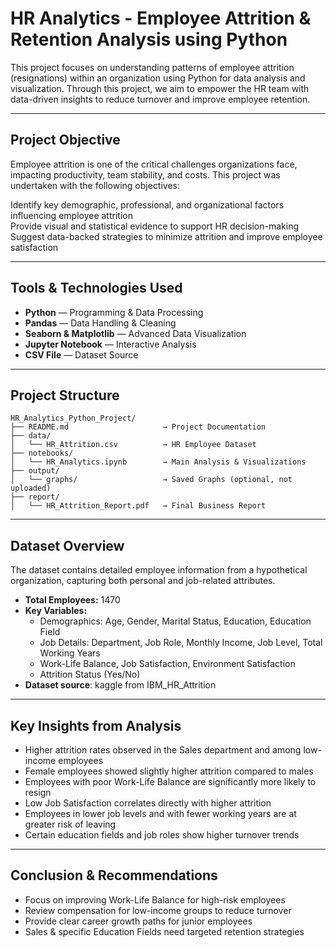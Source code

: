 # HR Analytics - Employee Attrition & Retention Analysis using Python

This project focuses on understanding patterns of employee attrition (resignations) within an organization using Python for data analysis and visualization. Through this project, we aim to empower the HR team with data-driven insights to reduce turnover and improve employee retention.

---

## Project Objective

Employee attrition is one of the critical challenges organizations face, impacting productivity, team stability, and costs. This project was undertaken with the following objectives:

Identify key demographic, professional, and organizational factors influencing employee attrition  
Provide visual and statistical evidence to support HR decision-making  
Suggest data-backed strategies to minimize attrition and improve employee satisfaction  

---

## Tools & Technologies Used

- **Python** — Programming & Data Processing  
- **Pandas** — Data Handling & Cleaning  
- **Seaborn & Matplotlib** — Advanced Data Visualization  
- **Jupyter Notebook** — Interactive Analysis  
- **CSV File** — Dataset Source  

---

## Project Structure
```
HR_Analytics_Python_Project/  
├── README.md                     → Project Documentation  
├── data/  
│   └── HR_Attrition.csv          → HR Employee Dataset  
├── notebooks/  
│   └── HR_Analytics.ipynb        → Main Analysis & Visualizations  
├── output/  
│   └── graphs/                   → Saved Graphs (optional, not uploaded)  
├── report/  
│   └── HR_Attrition_Report.pdf   → Final Business Report  
```
---

## Dataset Overview

The dataset contains detailed employee information from a hypothetical organization, capturing both personal and job-related attributes.

- **Total Employees:** 1470  
- **Key Variables:**  
  - Demographics: Age, Gender, Marital Status, Education, Education Field  
  - Job Details: Department, Job Role, Monthly Income, Job Level, Total Working Years  
  - Work-Life Balance, Job Satisfaction, Environment Satisfaction  
  - Attrition Status (Yes/No)  
- **Dataset source**: kaggle from IBM_HR_Attrition
---

## Key Insights from Analysis

- Higher attrition rates observed in the Sales department and among low-income employees  
- Female employees showed slightly higher attrition compared to males  
- Employees with poor Work-Life Balance are significantly more likely to resign  
- Low Job Satisfaction correlates directly with higher attrition  
- Employees in lower job levels and with fewer working years are at greater risk of leaving  
- Certain education fields and job roles show higher turnover trends

---
## Conclusion & Recommendations

- Focus on improving Work-Life Balance for high-risk employees  
- Review compensation for low-income groups to reduce turnover  
- Provide clear career growth paths for junior employees  
- Sales & specific Education Fields need targeted retention strategies  

